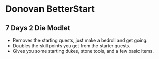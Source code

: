 # Donovan BetterStart

## 7 Days 2 Die Modlet

- Removes the starting quests, just make a bedroll and get going.
- Doubles the skill points you get from the starter quests.
- Gives you some starting dukes, stone tools, and a few basic items.
